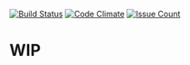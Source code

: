 [![Build Status](https://travis-ci.org/gui-gui/omnipay-payubrazil.svg?branch=master)](https://travis-ci.org/gui-gui/omnipay-payubrazil)
[![Code Climate](https://codeclimate.com/github/gui-gui/omnipay-payubrazil/badges/gpa.svg)](https://codeclimate.com/github/gui-gui/omnipay-payubrazil)
[![Issue Count](https://codeclimate.com/github/gui-gui/omnipay-payubrazil/badges/issue_count.svg)](https://codeclimate.com/github/gui-gui/omnipay-payubrazil)

# WIP